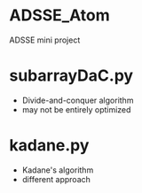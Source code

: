 # ADSSE_Atom
ADSSE mini project

# subarrayDaC.py
- Divide-and-conquer algorithm
- may not be entirely optimized

# kadane.py
- Kadane's algorithm
- different approach
